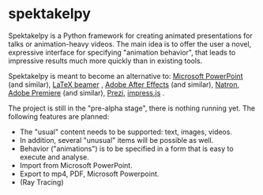 # spektakelpy

Spektakelpy is a Python framework for creating animated presentations for talks or animation-heavy videos. The main idea is to offer the user a novel, expressive interface for specifying "animation behavior", that leads to impressive results much more quickly than in existing tools.

Spektakelpy is meant to become an alternative to: [Microsoft PowerPoint](https://en.wikipedia.org/wiki/Microsoft_PowerPoint) (and similar), [LaTeX beamer](https://en.wikipedia.org/wiki/Beamer_(LaTeX)) , [Adobe After Effects](https://en.wikipedia.org/wiki/Adobe_After_Effects) (and similar), [Natron](https://en.wikipedia.org/wiki/Natron_(software)), [Adobe Premiere](https://en.wikipedia.org/wiki/Adobe_Premiere) (and similar), [Prezi](https://en.wikipedia.org/wiki/Prezi), [impress.js](https://en.wikipedia.org/wiki/Web-based_slideshow) .

The project is still in the "pre-alpha stage", there is nothing running yet. The following features are planned:

* The "usual" content needs to be supported: text, images, videos.
* In addition, several "unusual" items will be possible as well.
* Behavior ("animations") is to be specified in a form that is easy to execute and analyse.
* Import from Microsoft PowerPoint.
* Export to mp4, PDF, Microsoft Powerpoint.
* (Ray Tracing)
